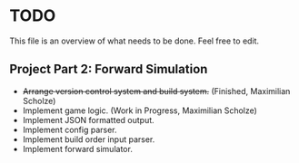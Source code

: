 # TODO

This file is an overview of what needs to be done. Feel free to edit.

## Project Part 2: Forward Simulation

* ~~Arrange version control system and build system.~~ (Finished, Maximilian Scholze)
* Implement game logic. (Work in Progress, Maximilian Scholze)
* Implement JSON formatted output.
* Implement config parser.
* Implement build order input parser.
* Implement forward simulator.